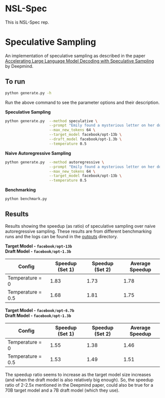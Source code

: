 # NSL-Spec
This is NSL-Spec rep.

# Speculative Sampling

An implementation of speculative sampling as described in the paper [Accelerating Large Language Model Decoding with Speculative Sampling](https://arxiv.org/abs/2302.01318) by Deepmind.

## To run

```bash
python generate.py -h
```

Run the above command to see the parameter options and their description.

**Speculative Sampling**
```bash
python generate.py  --method speculative \
                    --prompt "Emily found a mysterious letter on her doorstep one sunny morning." \
                    --max_new_tokens 64 \
                    --target_model facebook/opt-13b \
                    --draft_model facebook/opt-1.3b \
                    --temperature 0.5
```

**Naive Autoregressive Sampling**
```bash
python generate.py  --method autoregressive \
                    --prompt "Emily found a mysterious letter on her doorstep one sunny morning." \
                    --max_new_tokens 64 \
                    --target_model facebook/opt-13b \
                    --temperature 0.5
```

**Benchmarking**
```bash
python benchmark.py
```

## Results

Results showing the speedup (as ratio) of speculative sampling over naive autoregressive sampling. These results are from different benchmarking runs and the logs can be found in the [outputs](outputs/) directory.

**Target Model - `facebook/opt-13b`**  
**Draft Model - `facebook/opt-1.3b`**

| Config            | Speedup (Set 1) | Speedup (Set 2) | Average Speedup |
|-------------------|-----------------|-----------------|-----------------|
| Temperature = 0   | 1.83            | 1.73            | 1.78            |
| Temperature = 0.5 | 1.68            | 1.81            | 1.75            |

**Target Model - `facebook/opt-6.7b`**  
**Draft Model - `facebook/opt-1.3b`**

| Config            | Speedup (Set 1) | Speedup (Set 2) | Average Speedup |
|-------------------|-----------------|-----------------|-----------------|
| Temperature = 0   | 1.55            | 1.38            | 1.46            |
| Temperature = 0.5 | 1.53            | 1.49            | 1.51            |

The speedup ratio seems to increase as the target model size increases (and when the draft model is also relatively big enough). So, the speedup ratio of 2-2.5x mentioned in the Deepmind paper, could also be true for a 70B target model and a 7B draft model (which they use).
